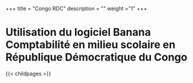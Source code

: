 +++
title = "Congo RDC"
description = ""
weight ="1"
+++

# Utilisation du logiciel Banana Comptabilité en milieu scolaire en République Démocratique du Congo

{{< childpages >}}